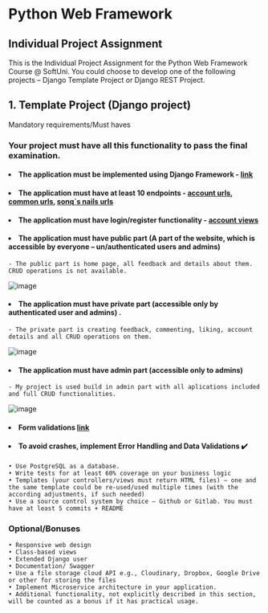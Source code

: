 # Python Web Framework
## Individual Project Assignment
This is the Individual Project Assignment for the Python Web Framework Course @ SoftUni. 
You could choose to develop one of the following projects – Django Template Project or Django REST Project.
##    1. Template Project (Django project) 
Mandatory requirements/Must haves
### Your project must have all this functionality to pass the final examination.

#### <li>The application must be implemented using Django Framework - [link](https://github.com/borislavstoychev/my_exam/blob/main/nails_project/requirements.txt) </li>
#### <li>The application must have at least 10 endpoints - [account urls](https://github.com/borislavstoychev/my_exam/blob/main/nails_project/nails_project/accounts/urls.py), [common urls](https://github.com/borislavstoychev/my_exam/blob/main/nails_project/nails_project/common/urls.py), [sonq`s nails urls](https://github.com/borislavstoychev/my_exam/blob/main/nails_project/nails_project/sonq_nails/urls.py) </li>
#### <li> The application must have login/register functionality - [account views](https://github.com/borislavstoychev/my_exam/blob/main/nails_project/nails_project/accounts/views.py) </li>
#### <li> The application must have public part (A part of the website, which is accessible by everyone – un/authenticated users and admins) </li>
    - The public part is home page, all feedback and details about them. CRUD operations is not available.
![image](https://user-images.githubusercontent.com/67734870/128709089-b89dbf27-d059-4338-a2ef-7c2e3c57fecd.png)
#### <li> The application must have private part (accessible only by authenticated user and admins) . </li>
    - The private part is creating feedback, commenting, liking, account details and all CRUD operations on them. 
![image](https://user-images.githubusercontent.com/67734870/128710479-d281c5aa-ed42-42df-864e-3a569f07b2ba.png)
#### <li> The application must have admin part (accessible only to admins) </li>
    - My project is used build in admin part with all aplications included and full CRUD functionalities.
![image](https://user-images.githubusercontent.com/67734870/128862191-d15c81ec-012f-4a55-a56f-15fbc7a387c6.png)
#### <li> Form validations [link](https://github.com/borislavstoychev/my_exam/blob/main/nails_project/nails_project/common/forms.py) </li>
#### <li> To avoid crashes, implement Error Handling and Data Validations  :heavy_check_mark: </li>
    • Use PostgreSQL as a database.
    • Write tests for at least 60% coverage on your business logic
    • Templates (your controllers/views must return HTML files) – one and the same template could be re-used/used multiple times (with the according adjustments, if such needed)
    • Use a source control system by choice – Github or Gitlab. You must have at least 5 commits + README
### Optional/Bonuses
    • Responsive web design 
    • Class-based views
    • Extended Django user
    • Documentation/ Swagger
    • Use a file storage cloud API e.g., Cloudinary, Dropbox, Google Drive or other for storing the files
    • Implement Microservice architecture in your application.
    • Additional functionality, not explicitly described in this section, will be counted as a bonus if it has practical usage.